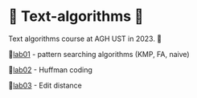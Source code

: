 # 🔶 Text-algorithms 🔶
Text algorithms course at AGH UST in 2023. 📝
<p> 🔸<a href="https://github.com/YoC00lig/Text-algorithms/tree/main/lab01">lab01</a> - pattern searching algorithms (KMP, FA, naive)</p>
<p> 🔸<a href="https://github.com/YoC00lig/Text-algorithms/tree/main/lab02">lab02</a> - Huffman coding</p>
<p> 🔸<a href="https://github.com/YoC00lig/Text-algorithms/tree/main/lab03">lab03</a> - Edit distance</p>





